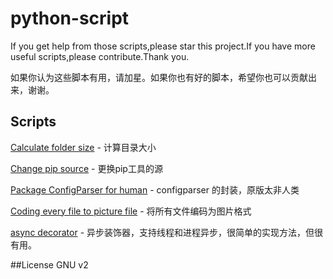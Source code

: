 # python-script
If you get help from those scripts,please star this project.If you have more useful scripts,please contribute.Thank you.

如果你认为这些脚本有用，请加星。如果你也有好的脚本，希望你也可以贡献出来，谢谢。

## Scripts
[Calculate folder size](script/calculate_directory_size_windows.py) - 计算目录大小

[Change pip source](script/change_pip_source.py) - 更换pip工具的源

[Package ConfigParser for human](script/vic_config_parser.py) - configparser 的封装，原版太非人类

[Coding every file to picture file](script/EverythingToImage) - 将所有文件编码为图片格式

[async decorator](script/async.py) - 异步装饰器，支持线程和进程异步，很简单的实现方法，但很有用。

##License
    GNU v2
